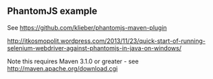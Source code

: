 PhantomJS example
-----------------

See https://github.com/klieber/phantomjs-maven-plugin

http://itkosmopolit.wordpress.com/2013/11/23/quick-start-of-running-selenium-webdriver-against-phantomjs-in-java-on-windows/

Note this requires Maven 3.1.0 or greater - see http://maven.apache.org/download.cgi

